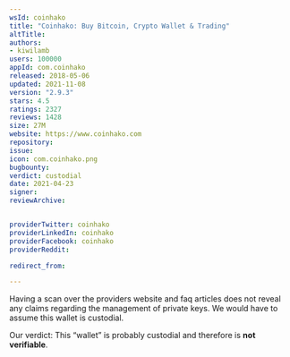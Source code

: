 ```yaml
---
wsId: coinhako
title: "Coinhako: Buy Bitcoin, Crypto Wallet & Trading"
altTitle: 
authors:
- kiwilamb
users: 100000
appId: com.coinhako
released: 2018-05-06
updated: 2021-11-08
version: "2.9.3"
stars: 4.5
ratings: 2327
reviews: 1428
size: 27M
website: https://www.coinhako.com
repository: 
issue: 
icon: com.coinhako.png
bugbounty: 
verdict: custodial
date: 2021-04-23
signer: 
reviewArchive:


providerTwitter: coinhako
providerLinkedIn: coinhako
providerFacebook: coinhako
providerReddit: 

redirect_from:

---
```



Having a scan over the providers website and faq articles does not reveal any
claims regarding the management of private keys.
We would have to assume this wallet is custodial.

Our verdict: This “wallet” is probably custodial and therefore is **not verifiable**.
